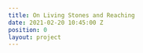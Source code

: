 ```yaml
---
title: On Living Stones and Reaching
date: 2021-02-20 10:45:00 Z
position: 0
layout: project
---
```


